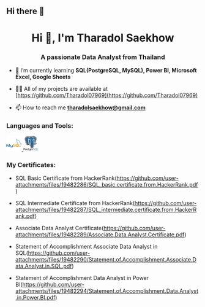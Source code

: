 ## Hi there 👋

<h1 align="center">Hi 👋, I'm Tharadol Saekhow</h1>
<h3 align="center">A passionate Data Analyst from Thailand</h3>

- 🌱 I’m currently learning **SQL(PostgreSQL, MySQL), Power BI, Microsoft Excel, Google Sheets**

- 👨‍💻 All of my projects are available at [https://github.com/Tharadol07969](https://github.com/Tharadol07969)

- 📫 How to reach me **tharadolsaekhow@gmail.com**

<h3 align="left">Languages and Tools:</h3>
<p align="left"> <a href="https://www.mysql.com/" target="_blank" rel="noreferrer"> <img src="https://raw.githubusercontent.com/devicons/devicon/master/icons/mysql/mysql-original-wordmark.svg" alt="mysql" width="40" height="40"/> </a> <a href="https://www.postgresql.org" target="_blank" rel="noreferrer"> <img src="https://raw.githubusercontent.com/devicons/devicon/master/icons/postgresql/postgresql-original-wordmark.svg" alt="postgresql" width="40" height="40"/> </a> </p>

<h3 align="left">My Certificates:</h3>

- SQL Basic Certificate from HackerRank(https://github.com/user-attachments/files/19482286/SQL_basic.certificate.from.HackerRank.pdf)

- SQL Intermediate Certificate from HackerRank(https://github.com/user-attachments/files/19482287/SQL_intermediate.certificate.from.HackerRank.pdf)
  
- Associate Data Analyst Certificate(https://github.com/user-attachments/files/19482289/Associate.Data.Analyst.Certificate.pdf)
  
- Statement of Accomplishment Associate Data Analyst in SQL(https://github.com/user-attachments/files/19482290/Statement.of.Accomplishment.Associate.Data.Analyst.in.SQL.pdf)
  
- Statement of Accomplishment Data Analyst in Power BI(https://github.com/user-attachments/files/19482294/Statement.of.Accomplishment.Data.Analyst.in.Power.BI.pdf)
  


